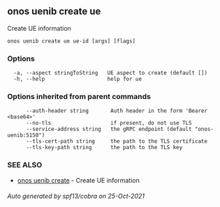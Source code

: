 ## onos uenib create ue

Create UE information

```
onos uenib create ue ue-id [args] [flags]
```

### Options

```
  -a, --aspect stringToString   UE aspect to create (default [])
  -h, --help                    help for ue
```

### Options inherited from parent commands

```
      --auth-header string       Auth header in the form 'Bearer <base64>'
      --no-tls                   if present, do not use TLS
      --service-address string   the gRPC endpoint (default "onos-uenib:5150")
      --tls-cert-path string     the path to the TLS certificate
      --tls-key-path string      the path to the TLS key
```

### SEE ALSO

* [onos uenib create](onos_uenib_create.md)	 - Create UE information

###### Auto generated by spf13/cobra on 25-Oct-2021
